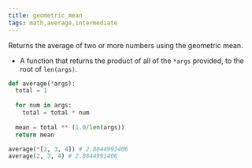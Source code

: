 ```yaml
---
title: geometric_mean
tags: math,average,intermediate
---
```


Returns the average of two or more numbers using the geometric mean.

- A function that returns the product of all of the `*args` provided, to the root of `len(args)`.

```py
def average(*args):
  total = 1
  
  for num in args:
    total = total * num
    
  mean = total ** (1.0/len(args))
  return mean
```

```py
average(*[2, 3, 4]) # 2.8844991406
average(2, 3, 4) # 2.8844991406
```
